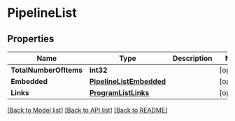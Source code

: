 # PipelineList

## Properties

Name | Type | Description | Notes
------------ | ------------- | ------------- | -------------
**TotalNumberOfItems** | **int32** |  | [optional] 
**Embedded** | [**PipelineListEmbedded**](pipelineList__embedded.md) |  | [optional] 
**Links** | [**ProgramListLinks**](programList__links.md) |  | [optional] 

[[Back to Model list]](../README.md#documentation-for-models) [[Back to API list]](../README.md#documentation-for-api-endpoints) [[Back to README]](../README.md)


